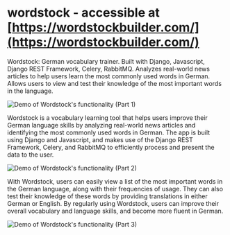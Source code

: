# wordstock - accessible at [https://wordstockbuilder.com/](https://wordstockbuilder.com/)
Wordstock: German vocabulary trainer. Built with Django, Javascript, Django REST Framework, Celery, RabbitMQ. Analyzes real-world news articles to help users learn the most commonly used words in German. Allows users to view and test their knowledge of the most important words in the language.

![Demo of Wordstock's functionality (Part 1)](https://media.giphy.com/media/iG5jCIdvkgaHepyxIz/giphy.gif)

Wordstock is a vocabulary learning tool that helps users improve their German language skills by analyzing real-world news articles and identifying the most commonly used words in German. The app is built using Django and Javascript, and makes use of the Django REST Framework, Celery, and RabbitMQ to efficiently process and present the data to the user.

![Demo of Wordstock's functionality (Part 2)](https://media.giphy.com/media/rCIIYopU8FQH67cq8u/giphy.gif)

With Wordstock, users can easily view a list of the most important words in the German language, along with their frequencies of usage. They can also test their knowledge of these words by providing translations in either German or English. By regularly using Wordstock, users can improve their overall vocabulary and language skills, and become more fluent in German.

![Demo of Wordstock's functionality (Part 3)](https://media.giphy.com/media/g9xMXTMpUm6FfeNggj/giphy.gif)
